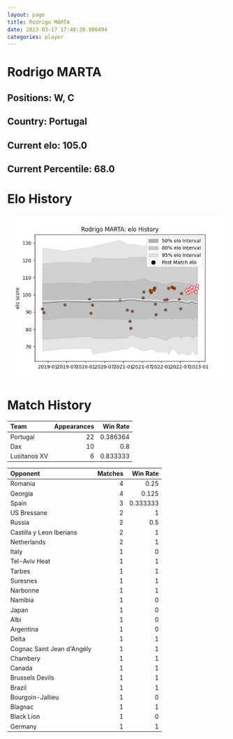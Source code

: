 ```yaml
---  
layout: page  
title: Rodrigo MARTA  
date: 2023-03-17 17:40:38.986494  
categories: player  
---
```

# Rodrigo MARTA

## Positions: W, C

## Country: Portugal

## Current elo: 105.0

## Current Percentile: 68.0

# Elo History


![elo history](history_RodrigoMARTA.png)
# Match History


| Team         |   Appearances |   Win Rate |
|:-------------|--------------:|-----------:|
| Portugal     |            22 |   0.386364 |
| Dax          |            10 |   0.8      |
| Lusitanos XV |             6 |   0.833333 |

| Opponent                   |   Matches |   Win Rate |
|:---------------------------|----------:|-----------:|
| Romania                    |         4 |   0.25     |
| Georgia                    |         4 |   0.125    |
| Spain                      |         3 |   0.333333 |
| US Bressane                |         2 |   1        |
| Russia                     |         2 |   0.5      |
| Castilla y Leon Iberians   |         2 |   1        |
| Netherlands                |         2 |   1        |
| Italy                      |         1 |   0        |
| Tel-Aviv Heat              |         1 |   1        |
| Tarbes                     |         1 |   1        |
| Suresnes                   |         1 |   1        |
| Narbonne                   |         1 |   1        |
| Namibia                    |         1 |   0        |
| Japan                      |         1 |   0        |
| Albi                       |         1 |   0        |
| Argentina                  |         1 |   0        |
| Delta                      |         1 |   1        |
| Cognac Saint Jean d'Angély |         1 |   1        |
| Chambery                   |         1 |   1        |
| Canada                     |         1 |   1        |
| Brussels Devils            |         1 |   1        |
| Brazil                     |         1 |   1        |
| Bourgoin-Jallieu           |         1 |   0        |
| Blagnac                    |         1 |   1        |
| Black Lion                 |         1 |   0        |
| Germany                    |         1 |   1        |